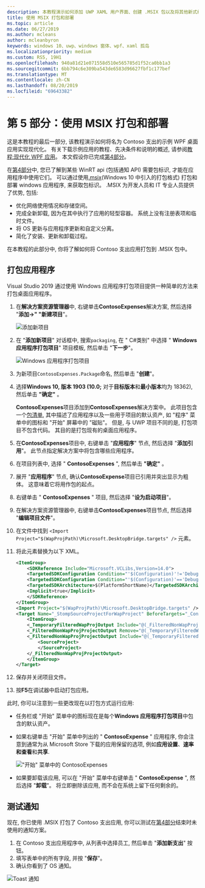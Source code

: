 ```yaml
---
description: 本教程演示如何添加 UWP XAML 用户界面、创建 .MSIX 包以及将其他新式组件合并到 WPF 应用。
title: 使用 MSIX 打包和部署
ms.topic: article
ms.date: 06/27/2019
ms.author: mcleans
author: mcleanbyron
keywords: windows 10、uwp、windows 窗体、wpf、xaml 孤岛
ms.localizationpriority: medium
ms.custom: RS5, 19H1
ms.openlocfilehash: 940a81d21e071558d510e565785d1f52ca0bb1a3
ms.sourcegitcommit: 6bb794c6e309ba543de6583d96627fbf1c177bef
ms.translationtype: MT
ms.contentlocale: zh-CN
ms.lasthandoff: 08/20/2019
ms.locfileid: "69643382"
---
```

# <a name="part-5-package-and-deploy-with-msix"></a>第 5 部分：使用 MSIX 打包和部署

这是本教程的最后一部分, 该教程演示如何将名为 Contoso 支出的示例 WPF 桌面应用实现现代化。 有关下载示例应用的教程、先决条件和说明的概述, 请参阅[教程:现代化 WPF 应用](modernize-wpf-tutorial.md)。 本文假设你已完成[第4部分](modernize-wpf-tutorial-4.md)。

在[第4部分](modernize-wpf-tutorial-4.md)中, 您已了解到某些 WinRT api (包括通知 API) 需要包标识, 才能在应用程序中使用它们。 可以通过使用[.msix](https://docs.microsoft.com/windows/msix)(Windows 10 中引入的打包格式) 打包和部署 windows 应用程序, 来获取包标识。 .MSIX 为开发人员和 IT 专业人员提供了优势, 包括:

- 优化网络使用情况和存储空间。
- 完成全新卸载, 因为在其中执行了应用的轻型容器。 系统上没有注册表项和临时文件。
- 将 OS 更新与应用程序更新和自定义分离。
- 简化了安装、更新和卸载过程。

在本教程的此部分中, 你将了解如何将 Contoso 支出应用打包到 .MSIX 包中。

## <a name="package-the-application"></a>打包应用程序

Visual Studio 2019 通过使用 Windows 应用程序打包项目提供一种简单的方法来打包桌面应用程序。 

1. 在**解决方案资源管理器**中, 右键单击**ContosoExpenses**解决方案, 然后选择 "**添加->" "新建项目**"。

    ![添加新项目](images/wpf-modernize-tutorial/AddNewProject.png)

3. 在 "**添加新项目**" 对话框中, 搜索`packaging`, 在 " C#类别" 中选择 " **Windows 应用程序打包项目**" 项目模板, 然后单击 "**下一步**"。

    ![Windows 应用程序打包项目](images/wpf-modernize-tutorial/WAP.png)

4. 为新项目`ContosoExpenses.Package`命名, 然后单击 "**创建**"。

5. 选择**Windows 10, 版本 1903 (10.0;** 对于**目标版本**和**最小版本**均为 18362), 然后单击 **"确定"** 。

    **ContosoExpenses**项目添加到**ContosoExpenses**解决方案中。 此项目包含一个[包清单](https://docs.microsoft.com/uwp/schemas/appxpackage/uapmanifestschema/schema-root), 其中描述了应用程序以及一些用于项目的默认资产, 如 "程序" 菜单中的图标和 "开始" 屏幕中的 "磁贴"。 但是, 与 UWP 项目不同的是, 打包项目不包含代码。 其目的是打包现有的桌面应用程序。

6. 在**ContosoExpenses**项目中, 右键单击 "**应用程序**" 节点, 然后选择 "**添加引用**"。 此节点指定解决方案中将包含哪些应用程序。

6. 在项目列表中, 选择 " **ContosoExpenses** ", 然后单击 **"确定"** 。

7. 展开 "**应用程序**" 节点, 确认**ContosoExpense**项目已引用并突出显示为粗体。 这意味着它将用作包的起点。

8. 右键单击 " **ContosoExpenses** " 项目, 然后选择 "**设为启动项目**"。

9. 在解决方案资源管理器中, 右键单击**ContosoExpenses**项目节点, 然后选择 "**编辑项目文件**"。

10. 在文件中找到 `<Import Project="$(WapProjPath)\Microsoft.DesktopBridge.targets" />` 元素。

11. 将此元素替换为以下 XML。

    ``` xml
    <ItemGroup>
        <SDKReference Include="Microsoft.VCLibs,Version=14.0">
        <TargetedSDKConfiguration Condition="'$(Configuration)'!='Debug'">Retail</TargetedSDKConfiguration>
        <TargetedSDKConfiguration Condition="'$(Configuration)'=='Debug'">Debug</TargetedSDKConfiguration>
        <TargetedSDKArchitecture>$(PlatformShortName)</TargetedSDKArchitecture>
        <Implicit>true</Implicit>
        </SDKReference>
    </ItemGroup>
    <Import Project="$(WapProjPath)\Microsoft.DesktopBridge.targets" />
    <Target Name="_StompSourceProjectForWapProject" BeforeTargets="_ConvertItems">
        <ItemGroup>
        <_TemporaryFilteredWapProjOutput Include="@(_FilteredNonWapProjProjectOutput)" />
        <_FilteredNonWapProjProjectOutput Remove="@(_TemporaryFilteredWapProjOutput)" />
        <_FilteredNonWapProjProjectOutput Include="@(_TemporaryFilteredWapProjOutput)">
            <SourceProject>
            </SourceProject>
        </_FilteredNonWapProjProjectOutput>
        </ItemGroup>
    </Target>
    ```

12. 保存并关闭项目文件。

13. 按**F5**在调试器中启动打包应用。

此时, 你可以注意到一些更改现在以打包方式运行应用:

- 任务栏或 "开始" 菜单中的图标现在是每个**Windows 应用程序打包项目**中包含的默认资产。
- 如果右键单击 "开始" 菜单中列出的 " **ContosoExpense** " 应用程序, 你会注意到通常为从 Microsoft Store 下载的应用保留的选项, 例如**应用设置**、**速率和查看**和**共享**.

    !["开始" 菜单中的 ContosoExpenses](images/wpf-modernize-tutorial/StartMenu.png)

- 如果要卸载该应用, 可以在 "开始" 菜单中右键单击 " **ContosoExpense** ", 然后选择 "**卸载**"。 将立即删除该应用, 而不会在系统上留下任何剩余的。

## <a name="test-the-notification"></a>测试通知

现在, 你已使用 .MSIX 打包了 Contoso 支出应用, 你可以测试在[第4部分](modernize-wpf-tutorial-4.md)结束时未使用的通知方案。

1. 在 Contoso 支出应用程序中, 从列表中选择员工, 然后单击 "**添加新支出**" 按钮。 
2. 填写表单中的所有字段, 并按 "**保存**"。
3. 确认你看到了 OS 通知。

![Toast 通知](images/wpf-modernize-tutorial/ToastNotification.png)
